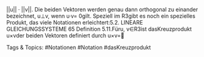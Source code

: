 ||u|| · ||v||.
Die beiden Vektoren werden genau dann orthogonal zu einander bezeichnet, u⊥v, wenn u·v= 0gilt.
Speziell im R3gibt es noch ein spezielles Produkt, das viele Notationen erleichtert:5.2. LINEARE GLEICHUNGSSYSTEME 65
Definition 5.11.Füru, v∈R3ist dasKreuzprodukt u×vder beiden Vektoren definiert durch
u×v=

   Tags & Topics:
   #Notationen
   #Notation
   #dasKreuzprodukt